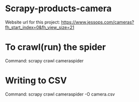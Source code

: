 # Scrapy-products-camera

Website url for this project: https://www.jessops.com/cameras?fh_start_index=0&fh_view_size=21

# To crawl(run) the spider
Command: scrapy crawl cameraspider

# Writing to CSV 
Command: scrapy crawl cameraspider -O camera.csv
